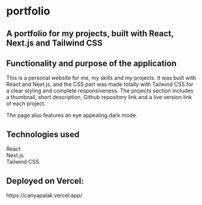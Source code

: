 # portfolio

<h2>A portfolio for my projects, built with React, Next.js and Tailwind CSS</h2>

<h2>Functionality and purpose of the application</h2>
<p>
This is a personal website for me, my skills and my projects. It was built with React and Next.js, and the CSS part was made totally with Tailwind CSS for a clear styling and complete responsiveness. The projects section includes a thumbnail, short description, Github repository link and a live version link of each project.

The page also features an eye appealing dark mode.
</p>
  
<h2>Technologies used</h2>
<p>
React
<br>
Next.js
<br>
Tailwind CSS
<br>

<h2>Deployed on Vercel:</h2>
 https://canyapalak.vercel.app/
